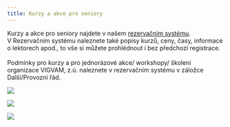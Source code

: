```yaml
---
title: Kurzy a akce pro seniory
---
```

Kurzy a akce pro seniory najdete v našem [rezervačním systému](https://vigvam.webooker.eu/).\
V Rezervačním systému naleznete také popisy kurzů, ceny, časy,  informace o lektorech apod., to vše si můžete prohlédnout i bez předchozí registrace. \
\
Podmínky pro kurzy a pro jednorázové akce/ workshopy/ školení organizace VIGVAM, z.ú. naleznete v rezervačním systému v záložce Další/Provozní řád.

![](/images/uploads/2019_podzim_zima_vigvam_pro-seniory_program-ii.jpg)

![](/images/uploads/2019_podzim_filmovy_klub_pro_seniory_vgv.jpg)

![](/images/uploads/2020_jaro_filmovy_klub_pro_seniory_vgv.jpg)
